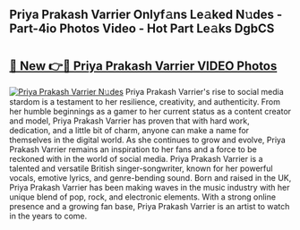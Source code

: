 ## Priya Prakash Varrier Onlyf𝚊ns Le𝚊ked N𝚞des - Part-4io Photos Video - Hot Part Le𝚊ks DgbCS

# <h2><a href="http://ab32197.deff.icu/?id=Priya+Prakash+Varrier">🔗 New 👉🔴 Priya Prakash Varrier VIDEO Photos</a></h2>

[![Priya Prakash Varrier N𝚞des](https://i.imgur.com/rIISA9y.gif)](http://ab32197.deff.icu/?id=Priya+Prakash+Varrier)
Priya Prakash Varrier's rise to social media stardom is a testament to her resilience, creativity, and authenticity. From her humble beginnings as a gamer to her current status as a content creator and model, Priya Prakash Varrier has proven that with hard work, dedication, and a little bit of charm, anyone can make a name for themselves in the digital world. As she continues to grow and evolve, Priya Prakash Varrier remains an inspiration to her fans and a force to be reckoned with in the world of social media. Priya Prakash Varrier is a talented and versatile British singer-songwriter, known for her powerful vocals, emotive lyrics, and genre-bending sound. Born and raised in the UK, Priya Prakash Varrier has been making waves in the music industry with her unique blend of pop, rock, and electronic elements. With a strong online presence and a growing fan base, Priya Prakash Varrier is an artist to watch in the years to come.
